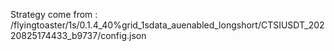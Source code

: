 Strategy come from : /flyingtoaster/1s/0.1.4_40%grid_1sdata_auenabled_longshort/CTSIUSDT_20220825174433_b9737/config.json